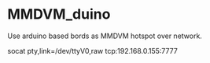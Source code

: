 # MMDVM_duino
Use arduino based bords as MMDVM hotspot over network.

socat pty,link=/dev/ttyV0,raw tcp:192.168.0.155:7777
